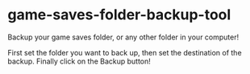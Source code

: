 # game-saves-folder-backup-tool
Backup your game saves folder, or any other folder in your computer!

First set the folder you want to back up, then set the destination of the backup.
Finally click on the Backup button!
